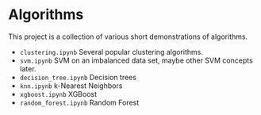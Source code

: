 # Algorithms

This project is a collection of various short demonstrations of algorithms.

- ```clustering.ipynb``` Several popular clustering algorithms.
- ```svm.ipynb``` SVM on an imbalanced data set, maybe other SVM concepts later.
- ```decision_tree.ipynb``` Decision trees
- ```knn.ipynb``` k-Nearest Neighbors
- ```xgboost.ipynb``` XGBoost
- ```random_forest.ipynb``` Random Forest